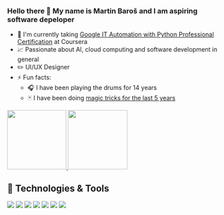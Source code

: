 ### Hello there :wave: My name is Martin Baroš and I am aspiring software depeloper

- 🧠 I'm currently taking [Google IT Automation with Python Professional Certification](https://www.coursera.org/professional-certificates/google-it-automation) at Coursera
- :chart_with_upwards_trend: Passionate about AI, cloud computing and software development in general
- :pencil2: UI/UX Designer
- ⚡ Fun facts:
  - :headphones: I have been playing the drums for 14 years
  - :black_joker: I have been doing [magic tricks  for the last 5 years](https://www.instagram.com/mnmkemnm/)
  
<a href="https://github.com/martinbaros">
<img height="137.3px"  src = "https://github-readme-stats.vercel.app/api/top-langs?username=martinbaros&count_private=true&hide_border=true&title_color=ffffff&text_color=c9cacc&layout=compact&icon_color=2bbc8a&bg_color=1d1f21"/>
</a>  

<a href="https://github.com/martinbaros">
<img height="137.3px" src = "https://github-readme-stats.vercel.app/api?username=martinbaros&count_private=true&hide_border=true&title_color=ffffff&text_color=c9cacc&icon_color=2bbc8a&bg_color=1d1f21&hide=stars,prs,issues,contribs"/>  
</a>

## 🔧 Technologies & Tools
![](https://img.shields.io/badge/Editor-Atom-informational?style=flat&logo=atom&logoColor=white&color=2bbc8a)
![](https://img.shields.io/badge/Code-Python-informational?style=flat&logo=python&logoColor=white&color=2bbc8a)
![](https://img.shields.io/badge/Code-Cpp-informational?style=flat&logo=c%2B%2B&logoColor=white&color=2bbc8a)
![](https://img.shields.io/badge/Code-Flutter-informational?style=flat&logo=flutter&logoColor=white&color=2bbc8a)
![](https://img.shields.io/badge/Code-TypeScript-informational?style=flat&logo=typescript&logoColor=white&color=2bbc8a)
![](https://img.shields.io/badge/Code-Angular-informational?style=flat&logo=angular&logoColor=white&color=2bbc8a)
![](https://img.shields.io/badge/Tools-Red_Hat_OpenShift-informational?style=flat&logo=red-hat-open-shift&logoColor=white&color=2bbc8a)


<!--
**martinbaros/martinbaros** is a ✨ _special_ ✨ repository because its `README.md` (this file) appears on your GitHub profile.

Here are some ideas to get you started:
- 🔭 I’m currently working on ...
- 🌱 I’m currently learning ...
- 👯 I’m looking to collaborate on ...
- 🤔 I’m looking for help with ...
- 💬 Ask me about ...
- 📫 How to reach me: ...
- 😄 Pronouns: ...
- ⚡ Fun fact: ...
-->


